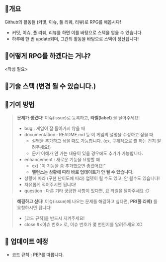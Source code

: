 ## 📌개요

Github의 활동들 (커밋, 이슈, 풀 리퀘, 리뷰)로 RPG를 해봅시다!
- 커밋, 이슈, 풀 리퀘, 리뷰를 하면 이를 바탕으로 스택을 얻을 수 있습니다
- 하루에 한 번 update되며, 그간의 활동을 바탕으로 스택이 정산됩니다!

## 📌어떻게 RPG를 하겠다는 거냐?

<작성 필요>

## 📌기술 스택 (변경 될 수 있습니다.)



## 📌기여 방법

> **문제가 생겼다!** 
> 이슈(issue)로 등록하고, **라벨(label)** 을 달아주세요!
>- bug : 게임이 잘 돌아가지 않을 때 
>- documentation : README.md 등 이 게임의 설명을 수정하고 싶을 때
>	- 설명을 추가하고 싶을 때도 가능합니다. (ex, 구체적으로 뭘 하는 건지 알려주세요!)
>	- 문서 이해가 안 가는 내용이 있을 경우에도 추가가 가능합니다.
>- enhancement : 새로운 기능을 요청할 때
>	- ex) "이 기능을 좀 추가했으면 좋겠어요!"
>	- **밸런스는 상황에 따라 바로 업데이트가 안 될 수 있습니다.**
>- 상황에 따라 (구현 난이도에 따라) 업뎃이 될 수도 있고, 안 될수도 있습니다!
>- 자유롭게 적어주시면 됩니다!
>- question : 다른 기타 궁금한 사항이 있다면, 요 라벨을 달아주세요 :D

>**해결하고 싶다!**
>이슈(issue)에 나오는 문제를 해결하고 싶다면, **PR(풀 리퀘)** 를 요청하시면 됩니다!
>- [코드 규칙]을 반드시 지켜주세요!
>- close #<이슈 번호> 로, 이슈 번호가 몇 번인지를 알려주세요 XD

## 📌 업데이트 예정

- 코드 규칙 : PEP를 따릅니다. 